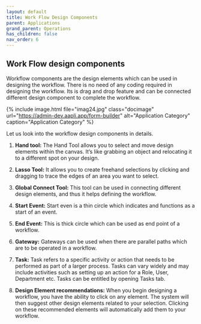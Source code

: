 ```yaml
---
layout: default
title: Work Flow Design Components
parent: Applications
grand_parent: Operations
has_children: false
nav_order: 6
---
```


## Work Flow design components

Workflow components are the design elements which can be used in designing the workflow. There is no need of any coding required in designing the workflow. Its is drag and drop feature and can be connected different design component to complete the workflow. 

{% include image.html file="imag24.jpg" class="docimage" url="https://admin-dev.aapli.app/form-builder" alt="Application Category" caption="Application Category" %}


Let us look into the workflow design components in details. 
1. **Hand tool:** The Hand Tool allows you to select and move design elements within the canvas. It’s like grabbing an object and relocating it to a different spot on your design. 

2. **Lasso Tool:** It allows you to create freehand selections by clicking and dragging to trace the edges of an area you want to select.
3. **Global Connect Tool:** This tool can be used in connecting different design elements, and thus it helps defining the workflow.
4. **Start Event:** Start even is a thin circle which indicates and functions as a start of an event. 
5. **End Event:** This is thick circle which can be used as end point of a workflow. 
6. **Gateway:** Gateways can be used when there are parallel paths which are to be operated in a workflow.
7. **Task:** Task refers to a specific activity or action that needs to be performed as part of a larger process. Tasks can vary widely and may include activities such as setting up an action for a Role, User, Department etc. Tasks can be entitled by opening Tasks tab. 
8. **Design Element recommendations:** When you begin designing a workflow, you have the ability to click on any element. The system will then suggest other design elements related to your selection. Clicking on these recommended elements will automatically add them to your workflow.

